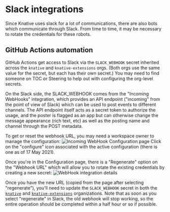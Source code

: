 # Slack integrations

Since Knative uses slack for a lot of communications, there are also bots which communicate through Slack. From time to time, it may be necessary to rotate the credentials for these robots.

## GitHub Actions automation

GitHub Actions get access to Slack via the `SLACK_WEBHOOK` secret inherited across the `knative` and `knative-extensions` orgs. (Both orgs use the same value for the secret, but each has their own secret.) You may need to find someone on TOC or Steering to help out with configuring the org-level secrets.

On the Slack side, the SLACK_WEBHOOK comes from the "Incoming WebHooks" integration, which provides an API endpoint ("incoming" from the point of view of Slack) which can be used to post events to different channels. The API endpoint itself acts as a secret token to authorize the usage, and the poster is flagged as an app but can otherwise change the message appearance (rich text, etc) as well as the posting name and channel through the POST metadata.

To get or reset the webhook URL, you may need a workspace owner to manage the configuration:
![Incoming WebHook Configuration page](configuration.png)
Click on the "configure" icon associated with the active configuration (there is one as of 17 May 2021).

Once you're in the Configuration page, there is a "Regenerate" option on the "Webhook URL" which will allow you to rotate the existing credentials by creating a new secret:
![WebHook integration details](webhook-url.png)

Once you have the new URL (copied from the page after selecting "regenerate"), you'll need to update the `SLACK_WEBHOOK` secret in both the [`knative`](https://github.com/organizations/knative/settings/secrets/actions) and [`knative-extensions`](https://github.com/organizations/knative-extensions/settings/secrets/actions) organizations. Note that as soon as you select "regenerate" in Slack, the old webhook will stop working, so the entire operation should be completed within a half hour or so if possible.
